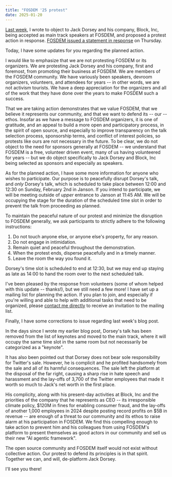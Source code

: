 ```yaml
---
title: "FOSDEM '25 protest"
date: 2025-01-20
---
```


[Last week][previous], I wrote to object to Jack Dorsey and his company, Block,
Inc, being accepted as main track speakers at FOSDEM, and proposed a protest
action in response. [FOSDEM issued a statement in response][statement] on
Thursday.

Today, I have some updates for you regarding the planned action.

[previous]: /2025/01/16/2025-01-16-No-Billionares-at-FOSDEM-please.html
[statement]: https://fosdem.org/2025/news/2025-01-16-protests/

I would like to emphasize that we are not protesting FOSDEM or its organizers.
We are protesting Jack Dorsey and his company, first and foremost, from
promoting their business at FOSDEM. We are members of the FOSDEM community. We
have variously been speakers, devroom organizers, volunteers, and attendees for
years -- in other words, we are not activism tourists. We have a deep
appreciation for the organizers and all of the work that they have done over the
years to make FOSDEM such a success.

That we are taking action demonstrates that we value FOSDEM, that we believe it
represents our community, and that we want to defend its -- our -- ethos.
Insofar as we have a message to FOSDEM organizers, it is one of gratitude, and
an appeal to build a more open and participatory process, in the spirit of open
source, and especially to improve transparency on the talk selection process,
sponsorship terms, and conflict of interest policies, so protests like ours are
not necessary in the future. To be clear, we do not object to the need for
sponsors generally at FOSDEM -- we understand that FOSDEM is a free, volunteer
driven event, many of us having volunteered for years -- but we do object
specifically to Jack Dorsey and Block, Inc being selected as sponsors and
especially as speakers.

As for the planned action, I have some more information for anyone who wishes to
participate. Our purpose is to peacefully disrupt Dorsey's talk, and *only*
Dorsey's talk, which is scheduled to take place between 12:00 and 12:30 on
Sunday, February 2nd in Janson. If you intend to participate, we will be meeting
outside of *upper* entrance to Janson at 11:45 AM. We will be occupying the
stage for the duration of the scheduled time slot in order to prevent the talk
from proceeding as planned.

To maintain the peaceful nature of our protest and minimize the disruption to
FOSDEM generally, we ask participants to strictly adhere to the following
instructions:

1. Do not touch anyone else, or anyone else's property, for any reason.
1. Do not engage in intimidation.
1. Remain quiet and peaceful throughout the demonstration.
1. When the protest ends, disperse peacefully and in a timely manner.
1. Leave the room the way you found it.

Dorsey's time slot is scheduled to end at 12:30, but we may end up staying as
late as 14:00 to hand the room over to the next scheduled talk.

I've been pleased by the response from volunteers (some of whom helped with this
update -- thanks!), but we still need a few more! I have set up a mailing list
for planning the action. If you plan to join, and especially if you're willing
and able to help with additional tasks that need to be organized, please
[contact me directly](mailto:sir@cmpwn.com) to receive an invitation to the
mailing list.

Finally, I have some corrections to issue regarding last week's blog post.

In the days since I wrote my earlier blog post, Dorsey's talk has been removed
from the list of keynotes and moved to the main track, where it will occupy the
same time slot in the same room but not necessarily be categorized as a
"keynote".

It has also been pointed out that Dorsey does not bear sole responsibility for
Twitter's sale. However, he is complicit and he profited handsomely from the
sale and all of its harmful consequences. The sale left the platform at the
disposal of the far right, causing a sharp rise in hate speech and harassment
and the lay-offs of 3,700 of the Twitter employees that made it worth so much to
Jack's net worth in the first place.

His complicity, along with his present-day activities at Block, Inc and the
priorities of the company that he represents as CEO -- its irresponsible climate
policy, $120M in fines for enabling consumer fraud, and the lay-offs of another
1,000 employees in 2024 despite posting record profits on $5B in revenue -- are
enough of a threat to our community and its ethos to raise alarm at his
participation in FOSDEM. We find this compelling enough to take action to
prevent him and his colleagues from using FOSDEM's platform to present
themselves as good actors in our community and sell us their new "AI agentic
framework".

The open source community and FOSDEM itself would not exist without collective
action. Our protest to defend its principles is in that spirit. Together we can,
and will, de-platform Jack Dorsey.

I'll see you there!
